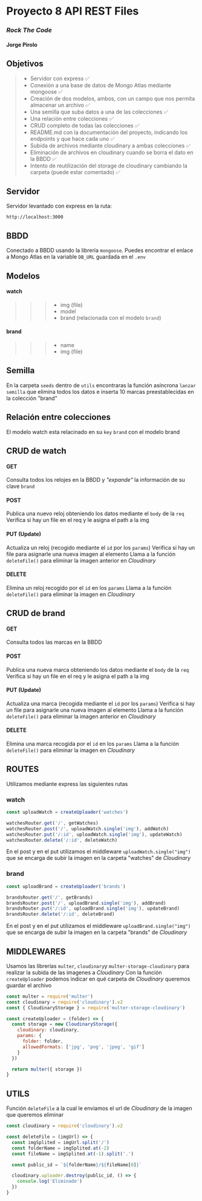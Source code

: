 # Proyecto 8 API REST Files
### _Rock The Code_
#### Jorge Pirolo

## Objetivos

>- Servidor con express ✅
>- Conexión a una base de datos de Mongo Atlas mediante mongoose ✅
>- Creación de dos modelos, ambos, con un campo que nos permita almacenar un archivo ✅
>- Una semilla que suba datos a una de las colecciones ✅
>- Una relación entre colecciones ✅
>- CRUD completo de todas las colecciones ✅
>- README.md con la documentación del proyecto, indicando los endpoints y que hace cada uno ✅
>- Subida de archivos mediante cloudinary a ambas colecciones ✅
>- Eliminación de archivos en cloudinary cuando se borra el dato en la BBDD ✅
>- Intento de reutilización del storage de cloudinary cambiando la carpeta (puede estar comentado) ✅

## Servidor
Servidor levantado con express en la ruta:
```
http://localhost:3000
```
## BBDD
Conectado a BBDD usando la librería `mongoose`. Puedes encontrar el enlace a Mongo Atlas en la variable `DB_URL` guardada en el `.env`
## Modelos
#### watch
>>>- img (file)
>>>- model
>>>- brand (relacionada con el modelo `brand`)

#### brand
>>>- name
>>>- img (file)

## Semilla

En la carpeta `seeds` dentro de `utils` encontraras la función asíncrona `lanzar semilla` que elimina todos los datos e inserta 10 marcas preestablecidas en la colección "brand"

## Relación entre colecciones
El modelo watch esta relacinado en su `key` `brand` con el modelo brand

## CRUD de watch

#### GET
Consulta todos los relojes en la BBDD y _"expande"_ la información de su clave `brand`
#### POST
Publica una nuevo reloj obteniendo los datos mediante el `body` de la `req`
Verifica si hay un file en el req y le asigna el path a la img 
#### PUT (Update)
Actualiza un reloj (recogido mediante el `id` por los `params`)
Verifica si hay un file para asignarle una nueva imagen al elemento
Llama a la función `deleteFile()` para eliminar la imagen anterior en _Cloudinary_
#### DELETE
Elimina un reloj recogido por el `id` en los `params`
Llama a la función `deleteFile()` para eliminar la imagen en _Cloudinary_

## CRUD de brand

#### GET
Consulta todos las marcas en la BBDD
#### POST
Publica una nueva marca obteniendo los datos mediante el `body` de la `req`
Verifica si hay un file en el req y le asigna el path a la img 
#### PUT (Update)
Actualiza una marca (recogida mediante el `id` por los `params`)
Verifica si hay un file para asignarle una nueva imagen al elemento
Llama a la función `deleteFile()` para eliminar la imagen anterior en _Cloudinary_
#### DELETE
Elimina una marca recogida por el `id` en los `params`
Llama a la función `deleteFile()` para eliminar la imagen en _Cloudinary_


## ROUTES
Utilizamos mediante express las siguientes rutas
### watch
```javascript
const uploadWatch = createUploader('watches')

watchesRouter.get('/', getWatches)
watchesRouter.post('/', uploadWatch.single('img'), addWatch)
watchesRouter.put('/:id', uploadWatch.single('img'), updateWatch)
watchesRouter.delete('/:id', deleteWatch)
```
En el post y en el put utilizamos el middleware `uploadWatch.single("img")` que se encarga de subir la imagen en la carpeta "watches" de _Cloudinary_


### brand
```javascript
const uploadBrand = createUploader('brands')

brandsRouter.get('/', getBrands)
brandsRouter.post('/', uploadBrand.single('img'), addBrand)
brandsRouter.put('/:id', uploadBrand.single('img'), updateBrand)
brandsRouter.delete('/:id', deleteBrand)
```

En el post y en el put utilizamos el middleware `uploadBrand.single("img")` que se encarga de subir la imagen en la carpeta "brands" de _Cloudinary_


## MIDDLEWARES
Usamos las librerías `multer`, `cloudinary`y `multer-storage-cloudinary` para realizar la subida de las imagenes a _Cloudinary_
Con la función `createUploader` podemos indicar en qué carpeta de _Cloudinary_ queremos guardar el archivo
```javascript
const multer = require('multer')
const cloudinary = require('cloudinary').v2
const { CloudinaryStorage } = require('multer-storage-cloudinary')

const createUploader = (folder) => {
  const storage = new CloudinaryStorage({
    cloudinary: cloudinary,
    params: {
      folder: folder,
      allowedFormats: ['jpg', 'png', 'jpeg', 'gif']
    }
  })

  return multer({ storage })
}
```

## UTILS
Función `deleteFile` a la cual le enviamos el url de _Cloudinary_ de la imagen que queremos eliminar
```javascript
const cloudinary = require('cloudinary').v2

const deleteFile = (imgUrl) => {
  const imgSplited = imgUrl.split('/')
  const folderName = imgSplited.at(-2)
  const fileName = imgSplited.at(-1).split('.')

  const public_id = `${folderName}/${fileName[0]}`

  cloudinary.uploader.destroy(public_id, () => {
    console.log('Eliminado')
  })
}
```

